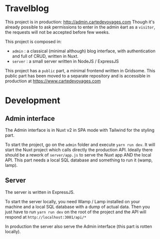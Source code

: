 # Travelblog  

This project is in production: http://admin.cartedevoyages.com
Though it's already possible to ask permissions to enter in the admin èart as a `visitor`, the requests will not be accepted before few weeks.

This project is composed in:

- `admin` : a classical (minimal although) blog interface, with authentication and full of CRUD, written in Nuxt.
- `server` : a small server written in NodeJS / ExpressJS  

This project has a `public` part, a minimal frontend written in Gridsome. This public part has been moved to a separate repository and is accessible in production at https://www.cartedevoyages.com


# Development
## Admin interface
The Admin interface is in Nuxt v2 in SPA mode with Tailwind for the styling part.

To start the project, go on the `admin` folder and execute `yarn run dev`.
It will start the Nuxt project which calls directly the production API. 
Ideally there should be a rework of `server/app.js` to serve the Nuxt app AND the local API. This part needs a local SQL database and something to run it (wamp, lamp).

## Server
The server is written in ExpressJS.

To start the server locally, you need Wamp / Lamp installed on your machine and a local SQL database with a dump of actual data.
Then you just have to run `yarn run dev` on the root of the project and the API will respond at `http://localhost:3001/api/*`

In production the server also serve the Admin interface (this part is rotten locally).
